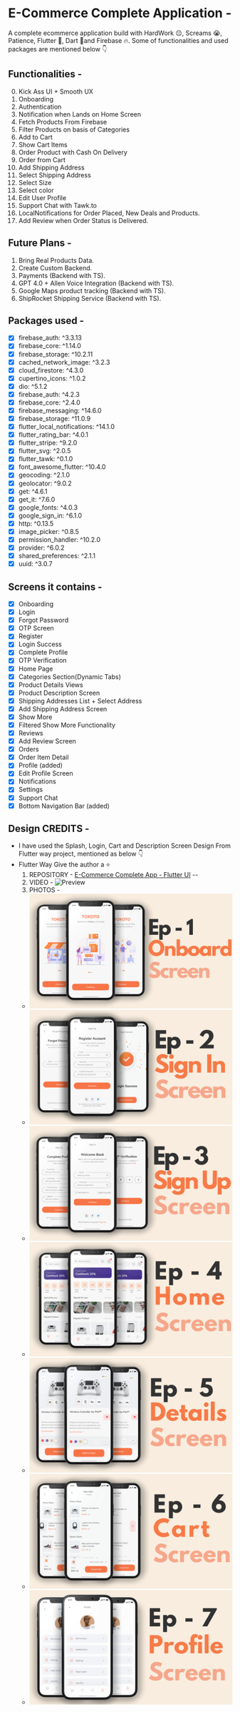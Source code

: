 
# E-Commerce Complete Application -

A complete ecommerce application build with HardWork 😐, Screams 😭, Patience, Flutter 🤘, Dart 📝and Firebase 🔥.
Some of functionalities and used packages are mentioned below 👇

## Functionalities -

0. Kick Ass UI + Smooth UX
1. Onboarding
2. Authentication
3. Notification when Lands on Home Screen
4. Fetch Products From Firebase
5. Filter Products on basis of Categories
6. Add to Cart
7. Show Cart Items
8. Order Product with Cash On Delivery
9. Order from Cart
10. Add Shipping Address
11. Select Shipping Address
12. Select Size
13. Select color
14. Edit User Profile
15. Support Chat with Tawk.to
16. LocalNotifications for Order Placed, New Deals and Products.
17. Add Review when Order Status is Delivered.

## Future Plans -

1. Bring Real Products Data.
2. Create Custom Backend.
3. Payments (Backend with TS).
4. GPT 4.0 + Allen Voice Integration (Backend with TS).
5. Google Maps product tracking (Backend with TS).
6. ShipRocket Shipping Service (Backend with TS).

## Packages used -

- [x]  firebase_auth: ^3.3.13
- [x]  firebase_core: ^1.14.0
- [x]  firebase_storage: ^10.2.11
- [x]  cached_network_image: ^3.2.3
- [x]  cloud_firestore: ^4.3.0
- [x]  cupertino_icons: ^1.0.2
- [x]  dio: ^5.1.2
- [x]  firebase_auth: ^4.2.3
- [x]  firebase_core: ^2.4.0
- [x]  firebase_messaging: ^14.6.0
- [x]  firebase_storage: ^11.0.9
- [x]  flutter_local_notifications: ^14.1.0
- [x]  flutter_rating_bar: ^4.0.1
- [x]  flutter_stripe: ^9.2.0
- [x]  flutter_svg: ^2.0.5
- [x]  flutter_tawk: ^0.1.0
- [x]  font_awesome_flutter: ^10.4.0
- [x]  geocoding: ^2.1.0
- [x]  geolocator: ^9.0.2
- [x]  get: ^4.6.1
- [x]  get_it: ^7.6.0
- [x]  google_fonts: ^4.0.3
- [x]  google_sign_in: ^6.1.0
- [x]  http: ^0.13.5
- [x]  image_picker: ^0.8.5
- [x]  permission_handler: ^10.2.0
- [x]  provider: ^6.0.2
- [x]  shared_preferences: ^2.1.1
- [x]  uuid: ^3.0.7

## Screens it contains -

- [x] Onboarding
- [x] Login
- [x] Forgot Password
- [x] OTP Screen
- [x] Register
- [x] Login Success
- [x] Complete Profile
- [x] OTP Verification
- [x] Home Page
- [x] Categories Section(Dynamic Tabs)
- [x] Product Details Views
- [x] Product Description Screen
- [x] Shipping Addresses List + Select Address
- [x] Add Shipping Address Screen  
- [x] Show More
- [x] Filtered Show More Functionality
- [x] Reviews
- [x] Add Review Screen  
- [x] Orders
- [x] Order Item Detail
- [x] Profile (added)
- [x] Edit Profile Screen
- [x] Notifications
- [x] Settings
- [x] Support Chat 
- [x] Bottom Navigation Bar (added)

## Design CREDITS -

- I have used the Splash, Login, Cart and Description Screen Design From Flutter way project, mentioned as below 👇
- Flutter Way Give the author a ⭐
  1. REPOSITORY - [E-Commerce Complete App - Flutter UI](https://github.com/abuanwar072/E-commerce-Complete-Flutter-UI) --  
  2. VIDEO - ![Preview](/intro.gif)
  3. PHOTOS -
  - ![Preview](/photos/1.png)
  - ![Preview](/photos/2.png)
  - ![Preview](/photos/3.png)
  - ![Preview](/photos/4.png)
  - ![Preview](/photos/5.png)
  - ![Preview](/photos/6.png)
  - ![Preview](/photos/7.png)
